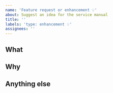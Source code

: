 ```yaml
---
name: 'Feature request or enhancement 💡'
about: Suggest an idea for the service manual
title: ''
labels: 'type: enhancement 💡'
assignees: ''
---
```


<!--
If you are suggesting a change to something that already exists in the NHS digital service manual, please propose it by commenting on the issue for it. You can find issues for all published content in the 'Published' column of the NHS digital service manual backlog.

If you need help putting your proposal together, you can email the service manual team at service-manual@nhs.net.
-->

## What

<!--
Briefly describe the thing you’re proposing. (It could be a style, component or pattern or something to add to the content style guide.)
-->

## Why

<!--
Explain why you think we should add this to the NHS digital service manual.

- What evidence do you have that services across the NHS need it?
- What evidence do you have that it meets the needs of the users of those services?
- Have you checked that it doesn't already exist in the NHS digital service manual? 
-->

## Anything else

<!--
If you can, include links to any examples, research or code to support your proposal.
-->
